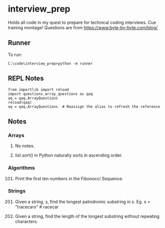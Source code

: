 # interview_prep
Holds all code in my quest to prepare for technical coding interviews. Cue training montage!
Questions are from https://www.byte-by-byte.com/blog/


## Runner
To run:
```
C:\code\interview_prep>python -m runner
```


## REPL Notes
```
from importlib import reload
import questions.array_questions as qaq
aq = qaq.ArrayQuestions
reload(qaq)
aq = qaq.ArrayQuestions  # Reassign the alias to refresh the reference
```

## Notes
### Arrays
001) No notes.

002) list.sort() in Python naturally sorts in ascending order.

### Algorithms
101) Print the first ten numbers in the Fibonocci Sequence.


### Strings
201) Given a string, s, find the longest palindromic substring in s.
Eg. s = "tracecars" # racecar

202) Given a string, find the length of the longest substring without repeating characters.
